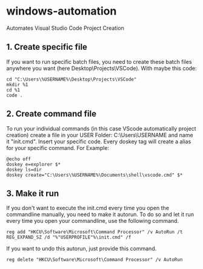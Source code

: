 # windows-automation
Automates Visual Studio Code Project Creation

## 1. Create specific file
If you want to run specific batch files, you need to create these batch files anywhere you want (here Desktop\Projects\VSCode).
With maybe this code:<br />
```
cd "C:\Users\%USERNAME%\Desktop\Projects\VSCode"
mkdir %1
cd %1
code .
```

## 2. Create command file
To run your individual commands (in this case VScode automatically project creation) create a file in your USER Folder: C:\Users\USERNAME and name it "init.cmd".
Insert your specific code.
Every doskey tag will create a alias for your specific command.
For Example:<br />
```
@echo off
doskey e=explorer $*
doskey ls=dir
doskey create="C:\Users\%USERNAME%\Documents\shell\vscode.cmd" $*
```

## 3. Make it run
If you don't want to execute the init.cmd every time you open the commandline manually, you need to make it autorun. To do so and let it run every time you open your commandline, use the following command.<br />
```
reg add "HKCU\Software\Microsoft\Command Processor" /v AutoRun /t REG_EXPAND_SZ /d "%"USERPROFILE"%\init.cmd" /f
```
If you want to undo this autorun, just provide this command.<br />
```
reg delete "HKCU\Software\Microsoft\Command Processor" /v AutoRun
```
